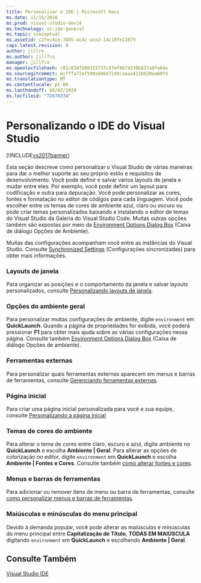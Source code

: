 ```yaml
---
title: Personalizar o IDE | Microsoft Docs
ms.date: 11/15/2016
ms.prod: visual-studio-dev14
ms.technology: vs-ide-general
ms.topic: conceptual
ms.assetid: c2fec4ce-3885-4c4c-ace2-14c197e11079
caps.latest.revision: 8
author: jillre
ms.author: jillfra
manager: jillfra
ms.openlocfilehash: c01c034fb08315737c57ef8674230b837a9fa6de
ms.sourcegitcommit: 6cfffa72af599a9d667249caaaa411bb28ea69fd
ms.translationtype: MT
ms.contentlocale: pt-BR
ms.lasthandoff: 09/02/2020
ms.locfileid: "72670334"
---
```

# <a name="personalizing-the-visual-studio-ide"></a>Personalizando o IDE do Visual Studio
[!INCLUDE[vs2017banner](../includes/vs2017banner.md)]

Esta seção descreve como personalizar o Visual Studio de várias maneiras para dar o melhor suporte ao seu próprio estilo e requisitos de desenvolvimento. Você pode definir e salvar vários layouts de janela e mudar entre eles. Por exemplo, você pode definir um layout para codificação e outra para depuração. Você pode personalizar as cores, fontes e formatação no editor de códigos para cada linguagem. Você pode escolher entre os temas de cores de ambiente azul, claro ou escuro ou pode criar temas personalizados baixando e instalando o editor de temas do Visual Studio da Galeria do Visual Studio Code. Muitas outras opções também são expostas por meio da [Environment Options Dialog Box](../ide/reference/environment-options-dialog-box.md) (Caixa de diálogo Opções de Ambiente).

 Muitas das configurações acompanham você entre as instâncias do Visual Studio. Consulte [Synchronized Settings](../ide/synchronized-settings-in-visual-studio.md) (Configurações sincronizadas) para obter mais informações.

### <a name="window-layouts"></a>Layouts de janela
 Para organizar as posições e o comportamento da janela e salvar layouts personalizados, consulte [Personalizando layouts de janela](../ide/customizing-window-layouts-in-visual-studio.md).

### <a name="general-environment-options"></a>Opções do ambiente geral
 Para personalizar muitas configurações de ambiente, digite `environment` em **QuickLaunch**. Quando a página de propriedades for exibida, você poderá pressionar **F1** para obter mais ajuda sobre as várias configurações nessa página. Consulte também [Environment Options Dialog Box](../ide/reference/environment-options-dialog-box.md) (Caixa de diálogo Opções de ambiente).

### <a name="external-tools"></a>Ferramentas externas
 Para personalizar quais ferramentas externas aparecem em menus e barras de ferramentas, consulte [Gerenciando ferramentas externas](../ide/managing-external-tools.md).

### <a name="start-page"></a>Página inicial
 Para criar uma página inicial personalizada para você e sua equipe, consulte [Personalizando a página inicial](../ide/customizing-the-start-page-for-visual-studio.md)

### <a name="environment-color-themes"></a>Temas de cores do ambiente
 Para alterar o tema de cores entre claro, escuro e azul, digite ambiente no **QuickLaunch** e escolha **Ambiente &#124; Geral**. Para alterar as opções de colorização no editor, digite `environment` em **QuickLaunch** e escolha **Ambiente &#124; Fontes e Cores**. Consulte também [como alterar fontes e cores](../ide/how-to-change-fonts-and-colors-in-visual-studio.md).

### <a name="menus-and-toolbars"></a>Menus e barras de ferramentas
 Para adicionar ou remover itens de menu ou barra de ferramentas, consulte [como personalizar menus e barras de ferramentas](../ide/how-to-customize-menus-and-toolbars-in-visual-studio.md).

### <a name="main-menu-casing"></a>Maiúsculas e minúsculas do menu principal
 Devido à demanda popular, você pode alterar as maiúsculas e minúsculas do menu principal entre **Capitalização de Título**, **TODAS EM MAIÚSCULA** digitando `environment` em **QuickLaunch** e escolhendo **Ambiente &#124; Geral**.

## <a name="see-also"></a>Consulte Também
 [Visual Studio IDE](../ide/visual-studio-ide.md)
